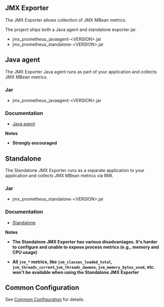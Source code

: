 JMX Exporter
---

The JMX Exporter allows collection of JMX MBean metrics.

The project ships both a Java agent and standalone exporter jar.

- jmx_prometheus_javaagent-\<VERSION>.jar
- jmx_prometheus_standalone-\<VERSION>.jar

## Java agent

The JMX Exporter Java agent runs as part of your application and collects JMX MBean metrics.

### Jar

- jmx_prometheus_javaagent-\<VERSION>.jar

### Documentation

- [Java agent](java_agent/README.md)

**Notes**

- **Strongly encouraged**

## Standalone

The Standalone JMX Exporter runs as a separate application to your application and collects JMX MBean metrics via RMI. 

### Jar

- jmx_prometheus_standalone-\<VERSION>.jar

### Documentation

- [Standalone](standalone/README.md)

**Notes**

- **The Standalone JMX Exporter has various disadvantages. It's harder to configure and unable to expose process metrics (e.g., memory and CPU usage)**


- **All `jvm_*` metrics, like `jvm_classes_loaded_total`, `jvm_threads_current`,`jvm_threads_daemon`, `jvm_memory_bytes_used`, etc. won't be available when using the Standalone JMX Exporter**

## Common Configuration

See [Common Configuration](COMMON_CONFIGURATION.md) for details.